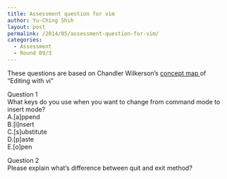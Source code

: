 ```yaml
---
title: Assessment question for vim
author: Yu-Ching Shih
layout: post
permalink: /2014/05/assessment-question-for-vim/
categories:
  - Assessment
  - Round 09/3
---
```

These questions are based on Chandler Wilkerson&#8217;s [concept map ][1]of &#8220;Editing with vi&#8221;

Question 1  
What keys do you use when you want to change from command mode to insert mode?  
A.[a]ppend  
B.[i]nsert  
C.[s]ubstitute  
D.[p]aste  
E.[o]pen

Question 2  
Please explain what&#8217;s difference between quit and exit method?

 [1]: http://teaching.software-carpentry.org/2014/04/23/editing-with-vi/